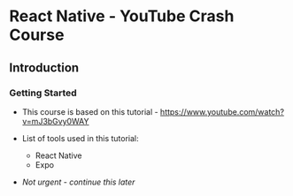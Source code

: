 # React Native - YouTube Crash Course

## Introduction

### Getting Started

- This course is based on this tutorial -
  https://www.youtube.com/watch?v=mJ3bGvy0WAY

- List of tools used in this tutorial:

  - React Native
  - Expo

- _Not urgent - continue this later_
